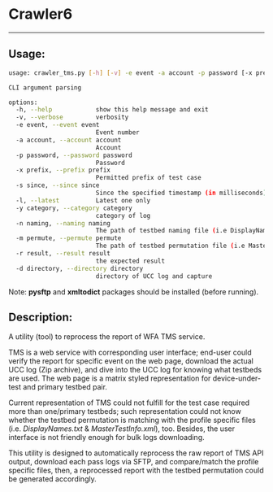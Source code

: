 # Crawler6
---

## Usage:

```sh
usage: crawler_tms.py [-h] [-v] -e event -a account -p password [-x prefix] [-s since] [-l] [-y category] [-n naming] [-m permute] [-r result] [-d directory]

CLI argument parsing

options:
  -h, --help            show this help message and exit
  -v, --verbose         verbosity
  -e event, --event event
                        Event number
  -a account, --account account
                        Account
  -p password, --password password
                        Password
  -x prefix, --prefix prefix
                        Permitted prefix of test case
  -s since, --since since
                        Since the specified timestamp (in milliseconds)
  -l, --latest          Latest one only
  -y category, --category category
                        category of log
  -n naming, --naming naming
                        The path of testbed naming file (i.e DisplayNames.txt)
  -m permute, --permute permute
                        The path of testbed permutation file (i.e MasterTestInfo.xml)
  -r result, --result result
                        the expected result
  -d directory, --directory directory
                        directory of UCC log and capture
```

Note: **pysftp** and **xmltodict** packages should be installed (before running).


## Description:

A utility (tool) to reprocess the report of WFA TMS service.

TMS is a web service with corresponding user interface; end-user could verify the report for specific event on the web page, download the actual UCC log (Zip archive), and dive into the UCC log for knowing what testbeds are used. The web page is a matrix styled representation for device-under-test and primary testbed pair.

Current representation of TMS could not fulfill for the test case required more than one/primary testbeds; such representation could not know whether the testbed permutation is matching with the profile specific files (i.e. _DisplayNames.txt_ & _MasterTestInfo.xml_), too. Besides, the user interface is not friendly enough for bulk logs downloading.

This utility is designed to automatically reprocess the raw report of TMS API output, download each pass logs via SFTP, and compare/match the profile specific files, then, a reprocessed report with the testbed permutation could be generated accordingly.

